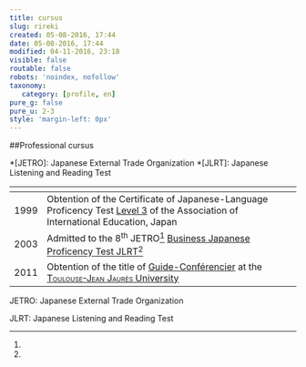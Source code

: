 ```yaml
---
title: cursus
slug: rireki
created: 05-08-2016, 17:44
date: 05-08-2016, 17:44
modified: 04-11-2016, 23:18
visible: false
routable: false
robots: 'noindex, nofollow'
taxonomy:
   category: [profile, en]
pure_g: false
pure_u: 2-3
style: 'margin-left: 0px'
---
```

##Professional cursus

*[JETRO]: Japanese External Trade Organization
*[JLRT]: Japanese Listening and Reading Test

| <span hidden>hidden</span> | <span hidden>hidden</span> |  
| -------------------------- | -- |  
| 1999 | Obtention of the Certificate of Japanese-Language Proficency Test [Level 3][2] of the Association of International Education, Japan |
| 2003 | Admitted to the  8<sup>th</sup> JETRO[^1] [Business Japanese Proficency Test JLRT][3][^2]  |  
| 2011 | Obtention of the title of [Guide-Conférencier][5] at the [<span style="font-variant: small-caps;">Toulouse-Jean Jaurès</span> University][4] |  

[2]: http://www.jlpt.jp/e/index.html "http://www.jlpt.jp/e/index.html"
[3]: http://www.kanken.or.jp/bjt/english/ "http://www.kanken.or.jp/bjt/english/"
[4]: https://www.google.fr/maps/place/Universit%C3%A9+Toulouse+-+Jean+Jaur%C3%A8s/@43.5779941,1.3996184,17z/data=!3m1!4b1!4m5!3m4!1s0x12aeba4c48abb62d:0xaa534804f879cf3b!8m2!3d43.5779941!4d1.4018071 "https://www.google.fr/maps/place/Université+Toulouse+-+Jean+Jaurès"
[5]: http://www.entreprises.gouv.fr/tourisme/metiers/guide-conferencier "http://www.entreprises.gouv.fr/tourisme/metiers/guide-conferencier"
[^1]:
   JETRO: Japanese External Trade Organization
[^2]:
   JLRT: Japanese Listening and Reading Test